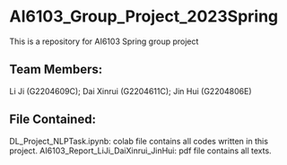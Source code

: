# AI6103_Group_Project_2023Spring
This is a repository for AI6103 Spring group project
## Team Members: 
Li Ji (G2204609C); Dai Xinrui (G2204611C); Jin Hui (G2204806E)
## File Contained:
DL_Project_NLPTask.ipynb: colab file contains all codes written in this project.
AI6103_Report_LiJi_DaiXinrui_JinHui: pdf file contains all texts.
